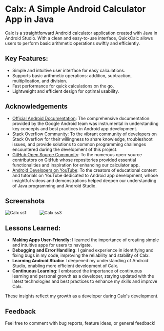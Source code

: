 # Calx: A Simple Android Calculator App in Java

Calx is a straightforward Android calculator application created with Java in Android Studio. With a clean and easy-to-use interface, QuickCalc allows users to perform basic arithmetic operations swiftly and efficiently.

## Key Features:
- Simple and intuitive user interface for easy calculations.
- Supports basic arithmetic operations: addition, subtraction, multiplication, and division.
- Fast performance for quick calculations on the go.
- Lightweight and efficient design for optimal usability.

## Acknowledgements

- [Official Android Documentation](https://developer.android.com/docs): The comprehensive documentation provided by the Google Android team was instrumental in understanding key concepts and best practices in Android app development.
- [Stack Overflow Community](https://stackoverflow.com/): To the vibrant community of developers on Stack Overflow for their willingness to share knowledge, troubleshoot issues, and provide solutions to common programming challenges encountered during the development of this project.
- [GitHub Open Source Community](https://github.com/): To the numerous open-source contributors on GitHub whose repositories provided essential functionalities and inspiration for enhancing our calculator app.
- [Android Developers on YouTube](https://www.youtube.com/): To the creators of educational content and tutorials on YouTube dedicated to Android app development, whose insightful videos and demonstrations helped deepen our understanding of Java programming and Android Studio.



## Screenshots
![Calx ss1](https://github.com/Ashmit-Gupta/Calx-Android-Calculator/assets/124504648/e89b86cb-1ad5-4a98-bb9e-2cb83a90bc43)&nbsp;&nbsp;&nbsp;&nbsp;&nbsp;&nbsp;&nbsp;&nbsp;&nbsp;&nbsp;
![Calx ss3](https://github.com/Ashmit-Gupta/Calx-Android-Calculator/assets/124504648/ad1ef73f-1c8e-43ab-aa1a-de7de2ad0d87)

## Lessons Learned:


* **Making Apps User-Friendly:** I learned the importance of creating simple and intuitive apps for users to navigate.
* **Debugging and Error Handling:** I gained experience in identifying and fixing bugs in my code, improving the reliability and stability of Calx.
* **Learning Android Studio:** I deepened my understanding of Android Studio, enabling more efficient development of Calx.
* **Continuous Learning:** I embraced the importance of continuous learning and personal growth as a developer, staying updated with the latest technologies and best practices to enhance my skills and improve Calx.

These insights reflect my growth as a developer during Calx's development.


## Feedback

Feel free to comment with bug reports, feature ideas, or general feedback!

